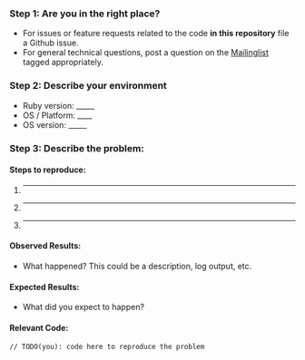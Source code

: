 ### Step 1: Are you in the right place?

  * For issues or feature requests related to the code **in this repository** file a Github issue.
  * For general technical questions, post a question on the [Mailinglist](https://groups.google.com/forum/#!forum/publican_creators) tagged appropriately.

### Step 2: Describe your environment

  * Ruby version: _____
  * OS / Platform: ____
  * OS version: _____
  
### Step 3: Describe the problem:

#### Steps to reproduce:

  1. _____
  2. _____
  3. _____
  
#### Observed Results:

  * What happened?  This could be a description, log output, etc.
  
#### Expected Results:

  * What did you expect to happen?
  
#### Relevant Code:

  ```
  // TODO(you): code here to reproduce the problem
  ```